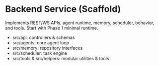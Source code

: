 # Backend Service (Scaffold)

Implements REST/WS APIs, agent runtime, memory, scheduler, behavior, and tools. Start with Phase 1 minimal runtime.

- src/api: controllers & schemas
- src/agents: core agent loop
- src/memory: repository interfaces
- src/scheduler: task engine
- src/tools & src/helpers: modular utilities & tools
